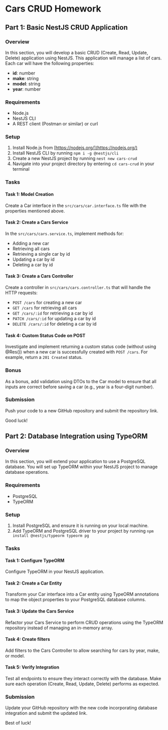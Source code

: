 # Cars CRUD Homework

## Part 1: Basic NestJS CRUD Application

### Overview

In this section, you will develop a basic CRUD (Create, Read, Update, Delete) application using NestJS. This application will manage a list of cars. Each car will have the following properties:

- **id**: number
- **make**: string
- **model**: string
- **year**: number

### Requirements

- Node.js
- NestJS CLI
- A REST client (Postman or similar) or curl

### Setup

1. Install Node.js from [https://nodejs.org/](https://nodejs.org/)
2. Install NestJS CLI by running `npm i -g @nestjs/cli`
3. Create a new NestJS project by running `nest new cars-crud`
4. Navigate into your project directory by entering `cd cars-crud` in your terminal

### Tasks

#### Task 1: Model Creation

Create a Car interface in the `src/cars/car.interface.ts` file with the properties mentioned above.

#### Task 2: Create a Cars Service

In the `src/cars/cars.service.ts`, implement methods for:

- Adding a new car
- Retrieving all cars
- Retrieving a single car by id
- Updating a car by id
- Deleting a car by id

#### Task 3: Create a Cars Controller

Create a controller in `src/cars/cars.controller.ts` that will handle the HTTP requests:

- `POST /cars` for creating a new car
- `GET /cars` for retrieving all cars
- `GET /cars/:id` for retrieving a car by id
- `PATCH /cars/:id` for updating a car by id
- `DELETE /cars/:id` for deleting a car by id

#### Task 4: Custom Status Code on POST

Investigate and implement returning a custom status code (without using @Res()) when a new car is successfully created with `POST /cars`. For example, return a `201 Created` status.

### Bonus

As a bonus, add validation using DTOs to the Car model to ensure that all inputs are correct before saving a car (e.g., year is a four-digit number).

### Submission

Push your code to a new GitHub repository and submit the repository link.

Good luck!

## Part 2: Database Integration using TypeORM

### Overview

In this section, you will extend your application to use a PostgreSQL database. You will set up TypeORM within your NestJS project to manage database operations.

### Requirements

- PostgreSQL
- TypeORM

### Setup

1. Install PostgreSQL and ensure it is running on your local machine.
2. Add TypeORM and PostgreSQL driver to your project by running `npm install @nestjs/typeorm typeorm pg`

### Tasks

#### Task 1: Configure TypeORM

Configure TypeORM in your NestJS application.

#### Task 2: Create a Car Entity

Transform your Car interface into a Car entity using TypeORM annotations to map the object properties to your PostgreSQL database columns.

#### Task 3: Update the Cars Service

Refactor your Cars Service to perform CRUD operations using the TypeORM repository instead of managing an in-memory array.

#### Task 4: Create filters

Add filters to the Cars Controller to allow searching for cars by year, make, or model.

#### Task 5: Verify Integration

Test all endpoints to ensure they interact correctly with the database. Make sure each operation (Create, Read, Update, Delete) performs as expected.

### Submission

Update your GitHub repository with the new code incorporating database integration and submit the updated link.

Best of luck!
